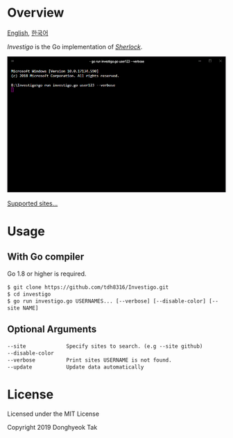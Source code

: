 # Overview
[English](./README.MD), [한국어](./README-ko_kr.MD)

*Investigo* is the Go implementation of *[Sherlock](https://sherlock-project.github.io/)*.

![screenshot](./docs/sample.gif)

[Supported sites...](./sites.md)

# Usage
## With Go compiler
Go 1.8 or higher is required.
```
$ git clone https://github.com/tdh8316/Investigo.git
$ cd investigo
$ go run investigo.go USERNAMES... [--verbose] [--disable-color] [--site NAME]
```

## Optional Arguments
```
--site             Specify sites to search. (e.g --site github)
--disable-color
--verbose          Print sites USERNAME is not found.
--update           Update data automatically
```

# License
Licensed under the MIT License

Copyright 2019 Donghyeok Tak

